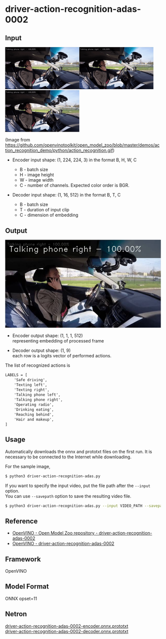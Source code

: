 # driver-action-recognition-adas-0002

## Input

<img src="img/img_000.png" width="240"><img src="img/img_015.png" width="240"><img src="img/img_030.png" width="240">

(Image from https://github.com/openvinotoolkit/open_model_zoo/blob/master/demos/action_recognition_demo/python/action_recognition.gif)

- Encoder input shape: (1, 224, 224, 3) in the format B, H, W, C
  - B - batch size
  - H - image height
  - W - image width
  - C - number of channels. Expected color order is BGR.

- Decoder input shape: (1, 16, 512) in the format B, T, C
  - B - batch size
  - T - duration of input clip
  - C - dimension of embedding

## Output

![Output](img/out_030.png)

- Encoder output shape: (1, 1, 1, 512)  
  representing embedding of processed frame

- Decoder output shape: (1, 9)  
  each row is a logits vector of performed actions.

The list of recognized actions is
```
LABELS = [
    'Safe driving',
    'Texting left',
    'Texting right',
    'Talking phone left',
    'Talking phone right',
    'Operating radio',
    'Drinking eating',
    'Reaching behind',
    'Hair and makeup',
]
```

## Usage
Automatically downloads the onnx and prototxt files on the first run.
It is necessary to be connected to the Internet while downloading.

For the sample image,
```bash
$ python3 driver-action-recognition-adas.py
```

If you want to specify the input video, put the file path after the `--input` option.  
You can use `--savepath` option to save the resulting video file.
```bash
$ python3 driver-action-recognition-adas.py --input VIDEO_PATH --savepath SAVE_VIDEO_PATH
```

## Reference

- [OpenVINO - Open Model Zoo repository - driver-action-recognition-adas-0002](https://github.com/openvinotoolkit/open_model_zoo/tree/master/models/intel/driver-action-recognition-adas-0002)
- [OpenVINO - driver-action-recognition-adas-0002](https://docs.openvinotoolkit.org/latest/omz_models_model_driver_action_recognition_adas_0002.html)

## Framework

OpenVINO

## Model Format

ONNX opset=11

## Netron

[driver-action-recognition-adas-0002-encoder.onnx.prototxt](https://netron.app/?url=https://storage.googleapis.com/ailia-models/driver-action-recognition-adas/driver-action-recognition-adas-0002-encoder.onnx.prototxt)  
[driver-action-recognition-adas-0002-decoder.onnx.prototxt](https://netron.app/?url=https://storage.googleapis.com/ailia-models/driver-action-recognition-adas/driver-action-recognition-adas-0002-decoder.onnx.prototxt)
